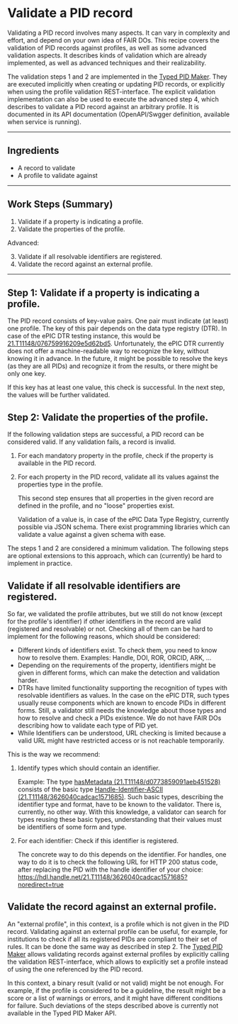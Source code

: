 # Validate a PID record

Validating a PID record involves many aspects.
It can vary in complexity and effort, and depend on your own idea of FAIR DOs.
This recipe covers the validation of PID records against profiles, as well as some advanced validation aspects.
It describes kinds of validation which are already implemented, as well as advanced techniques and their realizability.

The validation steps 1 and 2 are implemented in the [Typed PID Maker](../appendix/appendix_pit.md).
They are executed implicitly when creating or updating PID records, or explicitly when using the profile validation REST-interface.
The explicit validation implementation can also be used to execute the advanced step 4, which describes to validate a PID record against an arbitrary profile.
It is documented in its API documentation (OpenAPI/Swgger definition, available when service is running).

---

## Ingredients

- A record to validate
- A profile to validate against

---

## Work Steps (Summary)

1. Validate if a property is indicating a profile.
2. Validate the properties of the profile.

Advanced:

3. Validate if all resolvable identifiers are registered.
4. Validate the record against an external profile.

---

## Step 1: Validate if a property is indicating a profile.

The PID record consists of key-value pairs.
One pair must indicate (at least) one profile.
The key of this pair depends on the data type registry (DTR).
In case of the ePIC DTR testing instance, this would be [21.T11148/076759916209e5d62bd5](https://dtr-test.pidconsortium.net/#objects/21.T11148/076759916209e5d62bd5).
Unfortunately, the ePIC DTR currently does not offer a machine-readable way to recognize the key, without knowing it in advance.
In the future, it might be possible to resolve the keys (as they are all PIDs) and recognize it from the results, or there might be only one key.

If this key has at least one value, this check is successful.
In the next step, the values will be further validated.


## Step 2: Validate the properties of the profile.

If the following validation steps are successful, a PID record can be considered valid. If any validation fails, a record is invalid.

1. For each mandatory property in the profile, check if the property is available in the PID record.
2. For each property in the PID record, validate all its values against the properties type in the profile.

    This second step ensures that all properties in the given record are defined in the profile, and no "loose" properties exist.

    Validation of a value is, in case of the ePIC Data Type Registry, currently possible via JSON schema.
    There exist programming libraries which can validate a value against a given schema with ease.

The steps 1 and 2 are considered a minimum validation. The following steps are optional extensions to this approach, which can (currently) be hard to implement in practice.


## Validate if all resolvable identifiers are registered.

So far, we validated the profile attributes, but we still do not know (except for the profile's identifier) if other identifiers in the record are valid (registered and resolvable) or not.
Checking all of them can be hard to implement for the following reasons, which should be considered:

- Different kinds of identifiers exist.
  To check them, you need to know how to resolve them.
  Examples: Handle, DOI, ROR, ORCID, ARK, ...
- Depending on the requirements of the property, identifiers might be given in different forms, which can make the detection and validation harder.
- DTRs have limited functionality supporting the recognition of types with resolvable identifiers as values.
  In the case on the ePIC DTR, such types usually reuse components which are known to encode PIDs in different forms.
  Still, a validator still needs the knowledge about those types and how to resolve and check a PIDs existence.
  We do not have FAIR DOs describing how to validate each type of PID yet.
- While Identifiers can be understood, URL checking is limited because a valid URL might have restricted access or is not reachable temporarily.

This is the way we recommend:

1. Identify types which should contain an identifier.

    Example: The type [hasMetadata (21.T11148/d0773859091aeb451528)](https://dtr-test.pidconsortium.net/#objects/21.T11148/d0773859091aeb451528) consists of the basic type [Handle-Identifier-ASCII (21.T11148/3626040cadcac1571685)](https://dtr-test.pidconsortium.net/#objects/21.T11148/3626040cadcac1571685).
    Such basic types, describing the identifier type and format, have to be known to the validator. There is, currently, no other way.
    With this knowledge, a validator can search for types reusing these basic types, understanding that their values must be identifiers of some form and type.

2. For each identifier: Check if this identifier is registered.

    The concrete way to do this depends on the identifier.
    For handles, one way to do it is to check the following URL for HTTP 200 status code, after replacing the PID with the handle identifier of your choice:
    <https://hdl.handle.net/21.T11148/3626040cadcac1571685?noredirect=true>


## Validate the record against an external profile.

An "external profile", in this context, is a profile which is not given in the PID record.
Validating against an external profile can be useful, for example, for institutions to check if all its registered PIDs are compliant to their set of rules.
It can be done the same way as described in step 2.
The [Typed PID Maker](../appendix/appendix_pit.md) allows validating records against external profiles by explicitly calling the validation REST-interface, which allows to explicitly set a profile instead of using the one referenced by the PID record.

In this context, a binary result (valid or not valid) might be not enough.
For example, if the profile is considered to be a guideline, the result might be a score or a list of warnings or errors, and it might have different conditions for failure.
Such deviations of the steps described above is currently not available in the Typed PID Maker API.
